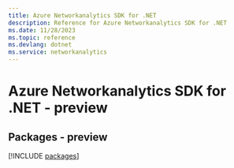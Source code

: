 ```yaml
---
title: Azure Networkanalytics SDK for .NET
description: Reference for Azure Networkanalytics SDK for .NET
ms.date: 11/28/2023
ms.topic: reference
ms.devlang: dotnet
ms.service: networkanalytics
---
```

# Azure Networkanalytics SDK for .NET - preview
## Packages - preview
[!INCLUDE [packages](networkanalytics-index.md)]